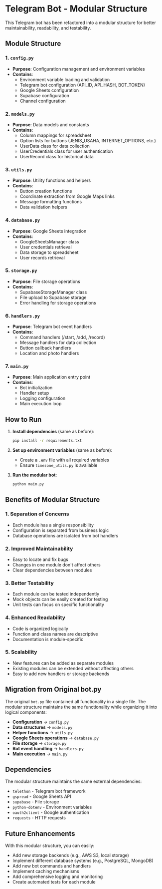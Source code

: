 # Telegram Bot - Modular Structure

This Telegram bot has been refactored into a modular structure for better maintainability, readability, and testability.

## Module Structure

### 1. `config.py`
- **Purpose**: Configuration management and environment variables
- **Contains**: 
  - Environment variable loading and validation
  - Telegram bot configuration (API_ID, API_HASH, BOT_TOKEN)
  - Google Sheets configuration
  - Supabase configuration
  - Channel configuration

### 2. `models.py`
- **Purpose**: Data models and constants
- **Contains**:
  - Column mappings for spreadsheet
  - Option lists for buttons (JENIS_USAHA, INTERNET_OPTIONS, etc.)
  - UserData class for data collection
  - UserCredentials class for user authentication
  - UserRecord class for historical data

### 3. `utils.py`
- **Purpose**: Utility functions and helpers
- **Contains**:
  - Button creation functions
  - Coordinate extraction from Google Maps links
  - Message formatting functions
  - Data validation helpers

### 4. `database.py`
- **Purpose**: Google Sheets integration
- **Contains**:
  - GoogleSheetsManager class
  - User credentials retrieval
  - Data storage to spreadsheet
  - User records retrieval

### 5. `storage.py`
- **Purpose**: File storage operations
- **Contains**:
  - SupabaseStorageManager class
  - File upload to Supabase storage
  - Error handling for storage operations

### 6. `handlers.py`
- **Purpose**: Telegram bot event handlers
- **Contains**:
  - Command handlers (/start, /add, /record)
  - Message handlers for data collection
  - Button callback handlers
  - Location and photo handlers

### 7. `main.py`
- **Purpose**: Main application entry point
- **Contains**:
  - Bot initialization
  - Handler setup
  - Logging configuration
  - Main execution loop

## How to Run

1. **Install dependencies** (same as before):
   ```bash
   pip install -r requirements.txt
   ```

2. **Set up environment variables** (same as before):
   - Create a `.env` file with all required variables
   - Ensure `timezone_utils.py` is available

3. **Run the modular bot**:
   ```bash
   python main.py
   ```

## Benefits of Modular Structure

### 1. **Separation of Concerns**
- Each module has a single responsibility
- Configuration is separated from business logic
- Database operations are isolated from bot handlers

### 2. **Improved Maintainability**
- Easy to locate and fix bugs
- Changes in one module don't affect others
- Clear dependencies between modules

### 3. **Better Testability**
- Each module can be tested independently
- Mock objects can be easily created for testing
- Unit tests can focus on specific functionality

### 4. **Enhanced Readability**
- Code is organized logically
- Function and class names are descriptive
- Documentation is module-specific

### 5. **Scalability**
- New features can be added as separate modules
- Existing modules can be extended without affecting others
- Easy to add new handlers or storage backends

## Migration from Original bot.py

The original `bot.py` file contained all functionality in a single file. The modular structure maintains the same functionality while organizing it into logical components:

- **Configuration** → `config.py`
- **Data structures** → `models.py`
- **Helper functions** → `utils.py`
- **Google Sheets operations** → `database.py`
- **File storage** → `storage.py`
- **Bot event handling** → `handlers.py`
- **Main execution** → `main.py`

## Dependencies

The modular structure maintains the same external dependencies:
- `telethon` - Telegram bot framework
- `gspread` - Google Sheets API
- `supabase` - File storage
- `python-dotenv` - Environment variables
- `oauth2client` - Google authentication
- `requests` - HTTP requests

## Future Enhancements

With this modular structure, you can easily:
- Add new storage backends (e.g., AWS S3, local storage)
- Implement different database systems (e.g., PostgreSQL, MongoDB)
- Add new bot commands and handlers
- Implement caching mechanisms
- Add comprehensive logging and monitoring
- Create automated tests for each module